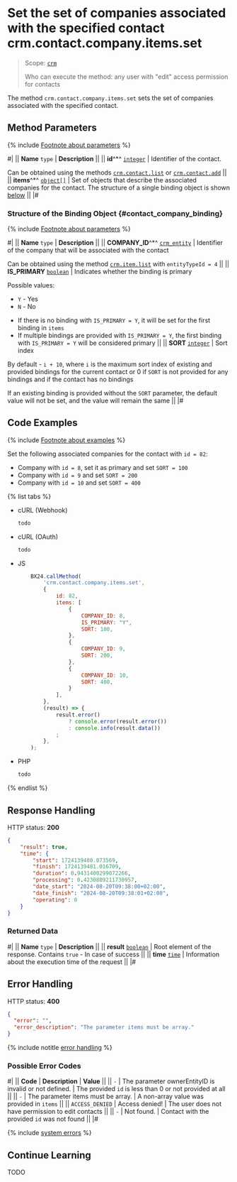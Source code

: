 # Set the set of companies associated with the specified contact crm.contact.company.items.set

> Scope: [`crm`](../../../scopes/permissions.md)
>
> Who can execute the method: any user with "edit" access permission for contacts

The method `crm.contact.company.items.set` sets the set of companies associated with the specified contact.


## Method Parameters

{% include [Footnote about parameters](../../../../_includes/required.md) %}

#|
|| **Name**
`type` | **Description** ||
|| **id**^*^
[`integer`][1] | Identifier of the contact.

Can be obtained using the methods [`crm.contact.list`](../crm-contact-list.md) or [`crm.contact.add`](../crm-contact-add.md)
||
|| **items**^*^
[`object[]`][1] | Set of objects that describe the associated companies for the contact. The structure of a single binding object is shown [below](#contact_company_binding) ||
|#

### Structure of the Binding Object {#contact_company_binding}

{% include [Footnote about parameters](../../../../_includes/required.md) %}

#|
|| **Name**
`type` | **Description** ||
|| **COMPANY_ID**^*^
[`crm_entity`][1] | Identifier of the company that will be associated with the contact

Can be obtained using the method [`crm.item.list`](../../universal/crm-item-list.md) with `entityTypeId = 4` ||
|| **IS_PRIMARY**
[`boolean`][1] | Indicates whether the binding is primary

Possible values:
- `Y` - Yes
- `N` - No

* If there is no binding with `IS_PRIMARY = Y`, it will be set for the first binding in `items`
* If multiple bindings are provided with `IS_PRIMARY = Y`, the first binding with `IS_PRIMARY = Y` will be considered primary
||
|| **SORT**
[`integer`][1] | Sort index

By default - `i + 10`, where `i` is the maximum sort index of existing and provided bindings for the current contact or 0 if `SORT` is not provided for any bindings and if the contact has no bindings

If an existing binding is provided without the `SORT` parameter, the default value will not be set, and the value will remain the same ||
|#


## Code Examples

{% include [Footnote about examples](../../../../_includes/examples.md) %}

Set the following associated companies for the contact with `id = 82`:
* Company with `id = 8`, set it as primary and set `SORT = 100`
* Company with `id = 9` and set `SORT = 200`
* Company with `id = 10` and set `SORT = 400`

{% list tabs %}

- cURL (Webhook)

    ```bash
    todo
    ```

- cURL (OAuth)

    ```bash
    todo
    ```

- JS

    ```js
        BX24.callMethod(
            'crm.contact.company.items.set',
            {
                id: 82,
                items: [
                    {
                        COMPANY_ID: 8,
                        IS_PRIMARY: "Y",
                        SORT: 100,
                    },
                    {
                        COMPANY_ID: 9,
                        SORT: 200,
                    },
                    {
                        COMPANY_ID: 10,
                        SORT: 400,
                    }
                ],
            },
            (result) => {
                result.error()
                    ? console.error(result.error())
                    : console.info(result.data())
                ;
            },
        );
    ```

- PHP

    ```php
    todo
    ```

{% endlist %}


## Response Handling

HTTP status: **200**

```json
{
	"result": true,
	"time": {
		"start": 1724139480.073569,
		"finish": 1724139481.016709,
		"duration": 0.9431400299072266,
		"processing": 0.4230809211730957,
		"date_start": "2024-08-20T09:38:00+02:00",
		"date_finish": "2024-08-20T09:38:01+02:00",
		"operating": 0
	}
}
```

### Returned Data

#|
|| **Name**
`type` | **Description** ||
|| **result**
[`boolean`][1] | Root element of the response. Contains `true` - In case of success ||
|| **time**
[`time`][1] | Information about the execution time of the request ||
|#


## Error Handling

HTTP status: **400**

```json
{
  "error": "",
  "error_description": "The parameter items must be array."
}
```

{% include notitle [error handling](../../../../_includes/error-info.md) %}

### Possible Error Codes

#|
|| **Code** | **Description** | **Value** ||
|| `-`     | The parameter ownerEntityID is invalid or not defined. | The provided `id` is less than 0 or not provided at all ||
|| `-`     | The parameter items must be array. | A non-array value was provided in `items` ||
|| `ACCESS_DENIED` | Access denied! | The user does not have permission to edit contacts ||
|| `-`     | Not found. | Contact with the provided `id` was not found ||
|#

{% include [system errors](../../../../_includes/system-errors.md) %}


## Continue Learning

TODO

[1]: ../../../data-types.md